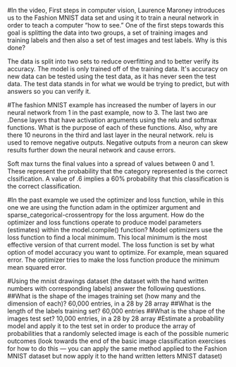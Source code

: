 #In the video, First steps in computer vision, Laurence Maroney introduces us to the Fashion MNIST data set and using it to train a neural network in order to teach a computer “how to see.”  One of the first steps towards this goal is splitting the data into two groups, a set of training images and training labels and then also a set of test images and test labels.  Why is this done?  

The data is split into two sets to reduce overfitting and to better verify its accuracy.
The model is only trained off of the training data. It's accuracy on new data can be tested using the test data, as it has never seen the test data.
The test data stands in for what we would be trying to predict, but with answers so you can verify it.

#The fashion MNIST example has increased the number of layers in our neural network from 1 in the past example, now to 3.  The last two are .Dense layers that have activation arguments using the relu and softmax functions.  What is the purpose of each of these functions.  Also, why are there 10 neurons in the third and last layer in the neural network.
relu is used to remove negative outputs. Negative outputs from a neuron can skew results further down the neural network 
and cause errors. 

Soft max turns the final values into a spread of values between 0 and 1. These represent the probability 
that the category represented is the correct clssification. A value of .6 implies a 60% probability that this classification
is the correct classification.

#In the past example we used the optimizer and loss function, while in this one we are using the function adam in the optimizer argument and sparse_categorical-crossentropy for the loss argument.  How do the optimizer and loss functions operate to produce model parameters (estimates) within the model.compile() function?
Model optimizers use the loss function to find a local minimum. This local minimum is the most effective version of that current model.
The loss function is set by what option of model accuracy you want to optimize. For example, mean squared error. 
The optimizer tries to make the loss function produce the minimum mean squared error.

#Using the mnist drawings dataset (the dataset with the hand written numbers with corresponding labels) answer the following questions.
##What is the shape of the images training set (how many and the dimension of each)?
60,000 entries, in a 28 by 28 array
##What is the length of the labels training set?
60,000 entries
##What is the shape of the images test set?
10,000 entries, in a 28 by 28 array
#Estimate a probability model and apply it to the test set in order to produce the array of probabilities that a randomly selected image is each of the possible numeric outcomes (look towards the end of the basic image classification exercises for how to do this — you can apply the same method applied to the Fashion MNIST dataset but now apply it to the hand written letters MNIST dataset)
